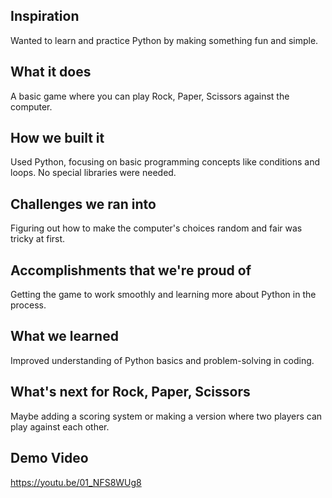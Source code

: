 ## Inspiration
Wanted to learn and practice Python by making something fun and simple.

## What it does
A basic game where you can play Rock, Paper, Scissors against the computer.

## How we built it
Used Python, focusing on basic programming concepts like conditions and loops. No special libraries were needed.

## Challenges we ran into
Figuring out how to make the computer's choices random and fair was tricky at first.

## Accomplishments that we're proud of
Getting the game to work smoothly and learning more about Python in the process.

## What we learned
Improved understanding of Python basics and problem-solving in coding.

## What's next for Rock, Paper, Scissors
Maybe adding a scoring system or making a version where two players can play against each other.

## Demo Video
https://youtu.be/01_NFS8WUg8